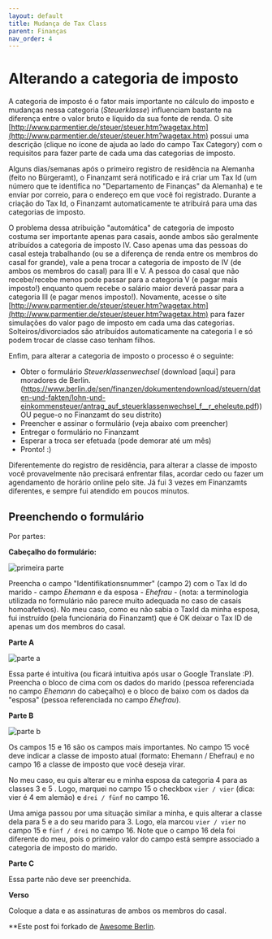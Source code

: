 ```yaml
---
layout: default
title: Mudança de Tax Class
parent: Finanças
nav_order: 4
---
```


# Alterando a categoria de imposto

A categoria de imposto é o fator mais importante no cálculo do imposto e mudanças nessa categoria (*Steuerklasse*) influenciam bastante na diferença entre o valor bruto e líquido da sua fonte de renda. O site [http://www.parmentier.de/steuer/steuer.htm?wagetax.htm](http://www.parmentier.de/steuer/steuer.htm?wagetax.htm) possui uma descrição (clique no ícone de ajuda ao lado do campo Tax Category) com o requisitos para fazer parte de cada uma das categorias de imposto.

Alguns dias/semanas após o primeiro registro de residência na Alemanha (feito no Bürgeramt), o Finanzamt será notificado e irá criar um Tax Id (um número que te identifica no "Departamento de Finanças" da Alemanha) e te enviar por correio, para o endereço em que você foi registrado. Durante a criação do Tax Id, o Finanzamt automaticamente te atribuirá para uma das categorias de imposto.

O problema dessa atribuição "automática" de categoria de imposto costuma ser importante apenas para casais, aonde ambos são geralmente atribuídos a categoria de imposto IV. Caso apenas uma das pessoas do casal esteja trabalhando (ou se a diferença de renda entre os membros do casal for grande), vale a pena trocar a categoria de imposto de IV (de ambos os membros do casal) para III e V. A pessoa do casal que não recebe/recebe menos pode passar para a categoria V (e pagar mais imposto!) enquanto quem recebe o salário maior deverá passar para a categoria III (e pagar menos imposto!). Novamente, acesse o site  [http://www.parmentier.de/steuer/steuer.htm?wagetax.htm](http://www.parmentier.de/steuer/steuer.htm?wagetax.htm) para fazer simulações do valor pago de imposto em cada uma das categorias. Solteiros/divorciados são atribuídos automaticamente na categoria I e só podem trocar de classe caso tenham filhos.

Enfim, para alterar a categoria de imposto o processo é o seguinte:

 - Obter o formulário *Steuerklassenwechsel* (download [aqui] para moradores de Berlin. (https://www.berlin.de/sen/finanzen/dokumentendownload/steuern/daten-und-fakten/lohn-und-einkommensteuer/antrag_auf_steuerklassenwechsel_f__r_eheleute.pdf)) OU pegue-o no Finanzamt do seu distrito)
 - Preencher e assinar o formulário (veja abaixo com preencher)
 - Entregar o formulário no Finanzamt
 - Esperar a troca ser efetuada (pode demorar até um mês)
 - Pronto! :)

Diferentemente do registro de residência, para alterar a classe de imposto você provavelmente não precisará enfrentar filas, acordar cedo ou fazer um agendamento de horário online pelo site. Já fui 3 vezes em Finanzamts diferentes, e sempre fui atendido em poucos minutos.

## Preenchendo o formulário

Por partes:

**Cabeçalho do formulário:**

![primeira parte](https://cloud.githubusercontent.com/assets/2975955/18363615/1de91f8e-760b-11e6-8fc5-1c1f0a6092ca.png)

Preencha o campo "Identifikationsnummer" (campo 2) com o Tax Id do marido - campo *Ehemann* e da esposa - *Ehefrau* - (nota: a terminologia utilizada no formulário não parece muito adequada no caso de casais homoafetivos). No meu caso, como eu não sabia o TaxId da minha esposa, fui instruído (pela funcionária do Finanzamt) que é OK deixar o Tax ID de apenas um dos membros do casal.

**Parte A**

![parte a](https://cloud.githubusercontent.com/assets/2975955/18363977/bbe41c92-760c-11e6-9d5e-aa85fd612b80.png)

Essa parte é intuitiva (ou ficará intuitiva após usar o Google Translate :P). Preencha o bloco de cima com os dados do marido (pessoa referenciada no campo *Ehemann* do cabeçalho) e o bloco de baixo com os dados da "esposa" (pessoa referenciada no campo *Ehefrau*).

**Parte B**

![parte b](https://cloud.githubusercontent.com/assets/2975955/18365030/37e86650-7611-11e6-9db1-0e64e2178541.png)

Os campos 15 e 16 são os campos mais importantes. No campo 15 você deve indicar a classe de imposto atual (formato: Ehemann / Ehefrau) e no campo 16 a classe de imposto que você deseja virar.

No meu caso, eu quis alterar eu e minha esposa da categoria 4 para as classes 3 e 5 . Logo, marquei no campo 15 o checkbox `vier / vier` (dica: vier é 4 em alemão) e `drei / fünf` no campo 16.

Uma amiga passou por uma situação similar a minha, e quis alterar a classe dela para 5 e a do seu marido para 3. Logo, ela marcou `vier / vier` no campo 15 e  `fünf / drei` no campo 16. Note que o campo 16 dela foi diferente do meu, pois o primeiro valor do campo está sempre associado a categoria de imposto do marido.

**Parte C**

Essa parte não deve ser preenchida.

**Verso**

Coloque a data e as assinaturas de ambos os membros do casal.

**Este post foi forkado de [Awesome Berlin](https://marlonbernardes.github.io/awesome-berlin/pt-br/pages/categoria-de-imposto.html#alterando-a-categoria-de-imposto).
